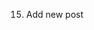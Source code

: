 <!-- 1. Cài đặt Project Boilerplate Monkey Blogging
2. Thiết lập Firebase
3. Thiết lập Routes
4. Viết auth-context để lưu trữ thông tin User
5. Code trang SignUp - UI
6. Code trang SignUp - React hook form
7. Code trang SignUp - Authentication với Firebase
8. Sử dụng PropTypes và comment params cho component
9. Login UI
10. Header UI
11. Homepage UI
12. Details UI
13. Dashboard UI
14. Checkbox, radio, toggle
-->

15. Add new post

